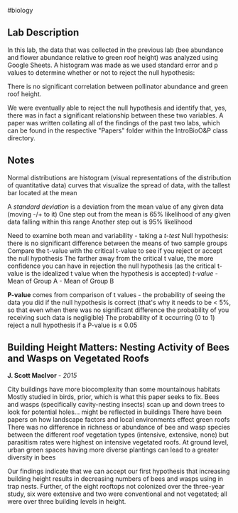 #biology 
## Lab Description
In this lab, the data that was collected in the previous lab (bee abundance and flower abundance relative to green roof height) was analyzed using Google Sheets. A histogram was made as we used standard error and p values to determine whether or not to reject the null hypothesis:

There is no significant correlation between pollinator abundance and green roof height.

We were eventually able to reject the null hypothesis and identify that, yes, there was in fact a significant relationship between these two variables. A paper was written collating all of the findings of the past two labs, which can be found in the respective "Papers" folder within the IntroBioO&P class directory.
## Notes
Normal distributions are histogram (visual representations of the distribution of quantitative data) curves that visualize the spread of data, with the tallest bar located at the mean

A *standard deviation* is a deviation from the mean value of any given data (moving -/+ to it)
	One step out from the mean is 65% likelihood of any given data falling within this range
	Another step out is 95% likelihood

Need to examine both mean and variability - taking a *t-test*
	Null hypothesis: there is no significant difference between the means of two sample groups
		Compare the t-value with the critical t-value to see if you reject or accept the null hypothesis
		The farther away from the critical t value, the more confidence you can have in rejection the null hypothesis (as the critical t- value is the idealized t value when the hypothesis is accepted)
		*t-value* - Mean of Group A - Mean of Group B
		
**P-value** comes from comparison of t values - the probability of seeing the data you did if the null hypothesis is correct (that's why it needs to be < 5%, so that even when there was no significant difference the probability of you receiving such data is negligible)
	The probability of it occurring (0 to 1)
	reject a null hypothesis if a P-value is ≤ 0.05                   

## Building Height Matters: Nesting Activity of Bees and Wasps on Vegetated Roofs
**J. Scott MacIvor** - *2015*

City buildings have more biocomplexity than some mountainous habitats
Mostly studied in birds, prior, which is what this paper seeks to fix. 
Bees and wasps (specifically cavity-nesting insects) scan up and down trees to look for potential holes... might be reflected in buildings
	There have been papers on how landscape factors and local environments effect green roofs
There was no difference in richness or abundance of bee and wasp species between the different roof vegetation types (intensive, extensive, none) but parasitism rates were highest on intensive vegetated roofs.
At ground level, urban green spaces having more diverse plantings can lead to a greater diversity in bees

Our findings indicate that we can accept our first 
hypothesis that increasing building height results in
decreasing numbers of bees and wasps using in trap nests.
Further, of the eight rooftops not colonized over the three-year study, six were extensive and two were conventional and not vegetated; all were over three building levels in height. 